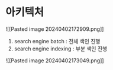 
# 아키텍처

![[Pasted image 20240402172909.png]]

1. search engine batch : 전체 색인 진행
2. search engine indexing : 부분 색인 진행

![[Pasted image 20240402173049.png]]